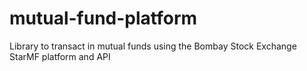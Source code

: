 # mutual-fund-platform
Library to transact in mutual funds using the Bombay Stock Exchange StarMF platform and API
